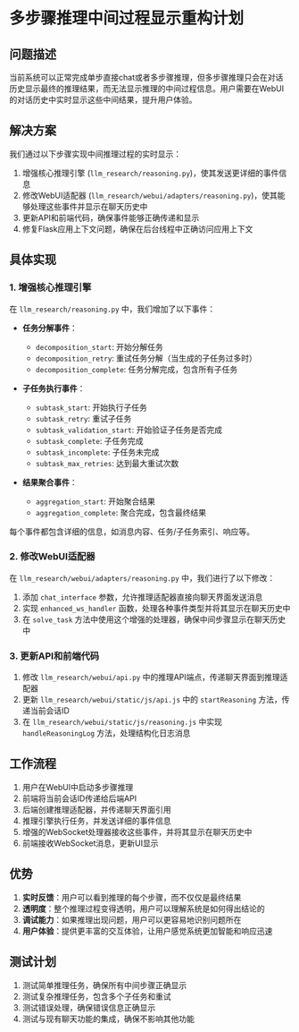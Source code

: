 # 多步骤推理中间过程显示重构计划

## 问题描述

当前系统可以正常完成单步直接chat或者多步骤推理，但多步骤推理只会在对话历史显示最终的推理结果，而无法显示推理的中间过程信息。用户需要在WebUI的对话历史中实时显示这些中间结果，提升用户体验。

## 解决方案

我们通过以下步骤实现中间推理过程的实时显示：

1. 增强核心推理引擎 (`llm_research/reasoning.py`)，使其发送更详细的事件信息
2. 修改WebUI适配器 (`llm_research/webui/adapters/reasoning.py`)，使其能够处理这些事件并显示在聊天历史中
3. 更新API和前端代码，确保事件能够正确传递和显示
4. 修复Flask应用上下文问题，确保在后台线程中正确访问应用上下文

## 具体实现

### 1. 增强核心推理引擎

在 `llm_research/reasoning.py` 中，我们增加了以下事件：

- **任务分解事件**：
  - `decomposition_start`: 开始分解任务
  - `decomposition_retry`: 重试任务分解（当生成的子任务过多时）
  - `decomposition_complete`: 任务分解完成，包含所有子任务

- **子任务执行事件**：
  - `subtask_start`: 开始执行子任务
  - `subtask_retry`: 重试子任务
  - `subtask_validation_start`: 开始验证子任务是否完成
  - `subtask_complete`: 子任务完成
  - `subtask_incomplete`: 子任务未完成
  - `subtask_max_retries`: 达到最大重试次数

- **结果聚合事件**：
  - `aggregation_start`: 开始聚合结果
  - `aggregation_complete`: 聚合完成，包含最终结果

每个事件都包含详细的信息，如消息内容、任务/子任务索引、响应等。

### 2. 修改WebUI适配器

在 `llm_research/webui/adapters/reasoning.py` 中，我们进行了以下修改：

1. 添加 `chat_interface` 参数，允许推理适配器直接向聊天界面发送消息
2. 实现 `enhanced_ws_handler` 函数，处理各种事件类型并将其显示在聊天历史中
3. 在 `solve_task` 方法中使用这个增强的处理器，确保中间步骤显示在聊天历史中

### 3. 更新API和前端代码

1. 修改 `llm_research/webui/api.py` 中的推理API端点，传递聊天界面到推理适配器
2. 更新 `llm_research/webui/static/js/api.js` 中的 `startReasoning` 方法，传递当前会话ID
3. 在 `llm_research/webui/static/js/reasoning.js` 中实现 `handleReasoningLog` 方法，处理结构化日志消息

## 工作流程

1. 用户在WebUI中启动多步骤推理
2. 前端将当前会话ID传递给后端API
3. 后端创建推理适配器，并传递聊天界面引用
4. 推理引擎执行任务，并发送详细的事件信息
5. 增强的WebSocket处理器接收这些事件，并将其显示在聊天历史中
6. 前端接收WebSocket消息，更新UI显示

## 优势

1. **实时反馈**：用户可以看到推理的每个步骤，而不仅仅是最终结果
2. **透明度**：整个推理过程变得透明，用户可以理解系统是如何得出结论的
3. **调试能力**：如果推理出现问题，用户可以更容易地识别问题所在
4. **用户体验**：提供更丰富的交互体验，让用户感觉系统更加智能和响应迅速

## 测试计划

1. 测试简单推理任务，确保所有中间步骤正确显示
2. 测试复杂推理任务，包含多个子任务和重试
3. 测试错误处理，确保错误信息正确显示
4. 测试与现有聊天功能的集成，确保不影响其他功能